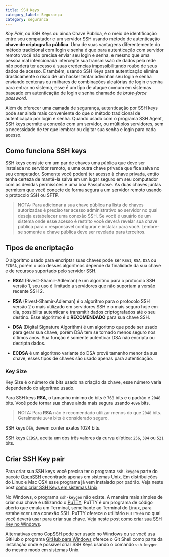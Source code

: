 ```yaml
---
title: SSH Keys
category_label: Segurança 
category: seguranca
---
```


*Key Pair*, ou SSH Keys ou ainda Chave Pública, é o meio de identificação entre seu computador e um servidor SSH usando método de autenticação **chave de criptografia pública**. Uma de suas vantagens diferentemente do método tradicional com login e senha é que para autenticação com servidor remoto você não precisa enviar seu login e senha, e mesmo que uma pessoa mal intencionada intercepte sua transmissão de dados pela rede não poderá ter acesso à suas credencias impossibilitando roubo de seus dados de acesso. E também, usando SSH Keys para autenticação elimina drasticamente o risco de um hacker tentar adivinhar seu login e senha enviando centenas ou milhares de combinações aleatórias de login e senha para entrar no sistema, esse é um tipo de ataque comum em sistemas baseado em autenticação de login e senha chamado de *brute-force password*.

Além de oferecer uma camada de segurança, autenticação por SSH keys pode ser ainda mais conveniente do que o método tradicional de autenticação por login e senha. Quando usado com o programa SSH Agent, SSH keys permite a conexão com um servidor, ou múltiplos servidores, sem a necessidade de ter que lembrar ou digitar sua senha e login para cada acesso.

## Como funciona SSH keys

SSH keys consiste em um par de chaves uma pública que deve ser instalada no servidor remoto, e uma outra chave privada que fica salva no seu computador. Somente você poderá ter acesso à chave privada, então tenha certeza de mantê-la salva em um lugar seguro em seu computador com as devidas permissões e uma boa Passphrase. As duas chaves juntas permitem que você conecte de forma segura a um servidor remoto usando o protocolo SSH ou SFTP.

> NOTA: Para adicionar a sua chave pública na lista de chaves autorizadas é preciso ter acesso administrativo ao servidor no qual deseja estabelecer uma conexão SSH. Se você é usuário de um sistema onde esse acesso é restrito você deverá revelar sua chave pública para o responsável configurar e instalar para você. Lembre-se somente a chave pública deve ser revelada para terceiros.

## Tipos de encriptação

O algoritmo usado para encriptar suas chaves pode ser `RSA1`, `RSA`, `DSA` ou `ECDSA`, porém o uso desses algoritmos depende da finalidade da sua chave e de recursos suportado pelo servidor SSH.

- **RSA1** (Rivest-Shamir-Adleman) é um algoritmo para o protocolo SSH versão 1, seu uso é limitado a servidores que não suportam a versão recente SSH 2.

- **RSA** (Rivest-Shamir-Adleman) é o algoritmo para o protocolo SSH versão 2 o mais utilizado em servidores SSH e o mais seguro hoje em dia, possibilita autenticar e transmitir dados criptografados até o seu destino. Esse algoritmo é o **RECOMENDADO** para sua chave SSH.

- **DSA** (Digital Signature Algorithm) é um algoritmo que pode ser usado para gerar sua chave, porém DSA tem se tornado menos seguro nos últimos anos. Sua função é somente autenticar DSA não encripta ou decripta dados.

- **ECDSA** é um algoritmo variante do DSA provê tamanho menor da sua chave, esses tipos de chaves são usado apenas para autenticação.

### Key Size
Key Size é o número de bits usado na criação da chave, esse número varia dependendo do algoritmo usado. 

Para SSH keys **RSA**, o tamanho minimo de bits é `768` bits e o padrão é `2048` bits. Você pode tornar sua chave ainda mais segura usando `4096` bits.

> NOTA: Para **RSA** não é recomendado utilizar menos do que `2048` bits. Geralmente `2048` bits é considerado seguro.

SSH keys `DSA`, devem conter exatos 1024 bits.

SSH keys `ECDSA`, aceita um dos três valores da curva elíptica: `256`, `384` ou `521` bits.

## Criar SSH Key pair

Para criar sua SSH keys você precisa ter o programa `ssh-keygen` parte do pacote [OpenSSH][3] encontrado apenas em sistemas Unix. Em distribuições do Linux e Mac OSX esse programa já vem instalado por padrão. Veja neste post [como criar SSH Keys em sistemas Unix][1].

No Windows, o programa `ssh-keygen` não existe. A maneira mais simples de criar sua chave é utilizando o [PuTTY][6], PuTTY é um programa de código aberto que emula um Terminal, semelhante ao Terminal do Linux, para estabelecer uma conexão SSH. PuTTY oferece o utilitário `PuTTYGen` no qual você deverá usar para criar sua chave. Veja neste post [como criar sua SSH Key no Windows][2].

Alternativas como [CopSSH][4] pode ser usado no Windows ou se você usa GitHub o programa [GitHub para Windows][5] oferece o Git Shell como parte da instalação onde é possível criar SSH Keys usando o comando `ssh-keygen` do mesmo modo em sistemas Unix.


[1]: /blog/seguranca/como-criar-ssh-key-pair-unix.html
[2]: /blog/seguranca/como-criar-ssh-key-pair-windows.html
[3]: http://www.openssh.com/
[4]: https://www.itefix.net/copssh
[5]: https://windows.github.com/
[6]: http://www.chiark.greenend.org.uk/~sgtatham/putty/
